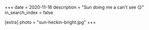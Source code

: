 +++
date = 2020-11-16
description = "Sun doing me a can't see 😑"
in_search_index = false

[extra]
photo = "sun-heckin-bright.jpg"
+++
